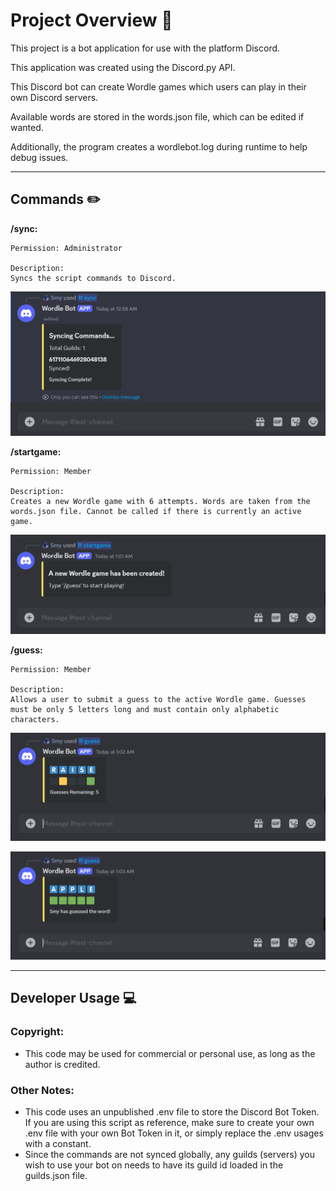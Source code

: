 # Project Overview 📎

This project is a bot application for use with the platform Discord.

This application was created using the Discord.py API.

This Discord bot can create Wordle games which users can play in their own Discord servers.

Available words are stored in the words.json file, which can be edited if wanted.

Additionally, the program creates a wordlebot.log during runtime to help debug issues.

---

## Commands ✏️

**/sync:** 
    
    Permission: Administrator

    Description:
    Syncs the script commands to Discord.

![sync example](images/sync.png)

**/startgame:** 
    
    Permission: Member

    Description: 
    Creates a new Wordle game with 6 attempts. Words are taken from the words.json file. Cannot be called if there is currently an active game.

![startgame example](images/startgame.png)

**/guess:** 
    
    Permission: Member

    Description:
    Allows a user to submit a guess to the active Wordle game. Guesses must be only 5 letters long and must contain only alphabetic characters.

![guess example1](images/guess1.png)

![guess example2](images/guess2.png)

---

## Developer Usage 💻

### Copyright: 
- This code may be used for commercial or personal use, as long as the author is credited.

### Other Notes:
- This code uses an unpublished .env file to store the Discord Bot Token. If you are using this script as reference, make sure to create your own .env file with your own Bot Token in it, or simply replace the .env usages with a constant.
- Since the commands are not synced globally, any guilds (servers) you wish to use your bot on needs to have its guild id loaded in the guilds.json file.
